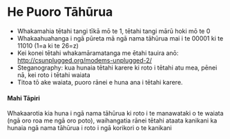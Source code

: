 # He Puoro Tāhūrua

- Whakamahia tētahi tangi tīkā mō te 1, tētahi tangi mārū hoki mō te 0
- Whakaahuahanga i ngā pūreta mā ngā nama tāhūrua mai i te 00001 ki te 11010 (1=a ki te 26=z)
- Kei konei tētahi whakamāramatanga me ētahi tauira anō: <http://csunplugged.org/modems-unplugged-2/>
- Steganography: kua hunaia tētahi karere ki roto i tētahi atu mea, pēnei nā, kei roto i tētahi waiata
- Titoa tō ake waiata, puoro rānei e huna ana i tētahi karere. 

#### Mahi Tāpiri

Whakaarotia kia huna i ngā nama tāhūrua ki roto i te manawataki o te waiata (ngā oro roa me ngā oro poto), waihangatia rānei tētahi ataata kanikani ka hunaia ngā nama tāhūrua i roto i ngā korikori o te kanikani